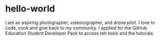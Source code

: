 # hello-world
I am an aspiring photographer, videorographer, and drone pilot. I love to code, cook and give back to my community.
I applied for the GitHub Education Student Developer Pack to access teh tools and the tutorials.
